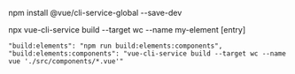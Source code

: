 npm install @vue/cli-service-global --save-dev

npx vue-cli-service build --target wc --name my-element [entry]

    "build:elements": "npm run build:elements:components",
    "build:elements:components": "vue-cli-service build --target wc --name vue './src/components/*.vue'"
